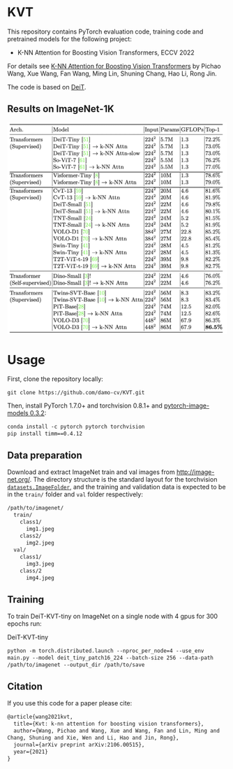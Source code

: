 # KVT

This repository contains PyTorch evaluation code, training code and pretrained models for the following project:
* K-NN Attention for Boosting Vision Transformers, ECCV 2022

For details see [K-NN Attention for Boosting Vision Transformers](https://arxiv.org/abs/2106.00515) by Pichao Wang, Xue Wang, Fan Wang, Ming Lin, Shuning Chang, Hao Li, Rong Jin. 

The code is based on [DeiT](https://github.com/facebookresearch/deit).

## Results on ImageNet-1K
<img src="Results.png" width="600">

# Usage

First, clone the repository locally:
```
git clone https://github.com/damo-cv/KVT.git
```
Then, install PyTorch 1.7.0+ and torchvision 0.8.1+ and [pytorch-image-models 0.3.2](https://github.com/rwightman/pytorch-image-models):

```
conda install -c pytorch pytorch torchvision
pip install timm==0.4.12
```

## Data preparation

Download and extract ImageNet train and val images from http://image-net.org/.
The directory structure is the standard layout for the torchvision [`datasets.ImageFolder`](https://pytorch.org/docs/stable/torchvision/datasets.html#imagefolder), and the training and validation data is expected to be in the `train/` folder and `val` folder respectively:

```
/path/to/imagenet/
  train/
    class1/
      img1.jpeg
    class2/
      img2.jpeg
  val/
    class1/
      img3.jpeg
    class/2
      img4.jpeg
```

## Training
To train DeiT-KVT-tiny on ImageNet on a single node with 4 gpus for 300 epochs run:

DeiT-KVT-tiny
```
python -m torch.distributed.launch --nproc_per_node=4 --use_env main.py --model deit_tiny_patch16_224 --batch-size 256 --data-path /path/to/imagenet --output_dir /path/to/save
```

## Citation
If you use this code for a paper please cite:

```
@article{wang2021kvt,
  title={Kvt: k-nn attention for boosting vision transformers},
  author={Wang, Pichao and Wang, Xue and Wang, Fan and Lin, Ming and Chang, Shuning and Xie, Wen and Li, Hao and Jin, Rong},
  journal={arXiv preprint arXiv:2106.00515},
  year={2021}
}
```
